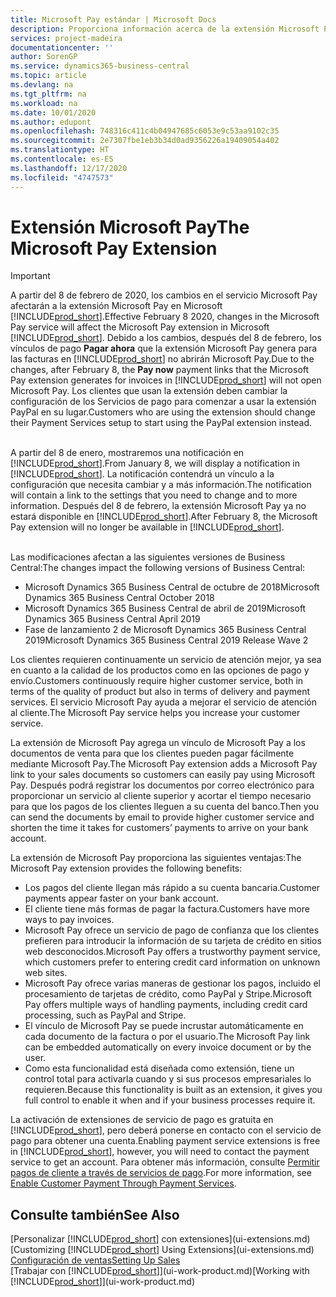 ```yaml
---
title: Microsoft Pay estándar | Microsoft Docs
description: Proporciona información acerca de la extensión Microsoft Pay
services: project-madeira
documentationcenter: ''
author: SorenGP
ms.service: dynamics365-business-central
ms.topic: article
ms.devlang: na
ms.tgt_pltfrm: na
ms.workload: na
ms.date: 10/01/2020
ms.author: edupont
ms.openlocfilehash: 748316c411c4b04947685c6053e9c53aa9102c35
ms.sourcegitcommit: 2e7307fbe1eb3b34d0ad9356226a19409054a402
ms.translationtype: HT
ms.contentlocale: es-ES
ms.lasthandoff: 12/17/2020
ms.locfileid: "4747573"
---
```

# <a name="the-microsoft-pay-extension"></a><span data-ttu-id="e6b84-103">Extensión Microsoft Pay</span><span class="sxs-lookup"><span data-stu-id="e6b84-103">The Microsoft Pay Extension</span></span>

> [!IMPORTANT]
> <span data-ttu-id="e6b84-104">A partir del 8 de febrero de 2020, los cambios en el servicio Microsoft Pay afectarán a la extensión Microsoft Pay en Microsoft [!INCLUDE[prod_short](includes/prod_long.md)].</span><span class="sxs-lookup"><span data-stu-id="e6b84-104">Effective February 8 2020, changes in the Microsoft Pay service will affect the Microsoft Pay extension in Microsoft [!INCLUDE[prod_short](includes/prod_long.md)].</span></span> <span data-ttu-id="e6b84-105">Debido a los cambios, después del 8 de febrero, los vínculos de pago **Pagar ahora** que la extensión Microsoft Pay genera para las facturas en [!INCLUDE[prod_short](includes/prod_short.md)] no abrirán Microsoft Pay.</span><span class="sxs-lookup"><span data-stu-id="e6b84-105">Due to the changes, after February 8, the **Pay now** payment links that the Microsoft Pay extension generates for invoices in [!INCLUDE[prod_short](includes/prod_short.md)] will not open Microsoft Pay.</span></span> <span data-ttu-id="e6b84-106">Los clientes que usan la extensión deben cambiar la configuración de los Servicios de pago para comenzar a usar la extensión PayPal en su lugar.</span><span class="sxs-lookup"><span data-stu-id="e6b84-106">Customers who are using the extension should change their Payment Services setup to start using the PayPal extension instead.</span></span><br /></br>
>
> <span data-ttu-id="e6b84-107">A partir del 8 de enero, mostraremos una notificación en [!INCLUDE[prod_short](includes/prod_short.md)].</span><span class="sxs-lookup"><span data-stu-id="e6b84-107">From January 8, we will display a notification in [!INCLUDE[prod_short](includes/prod_short.md)].</span></span> <span data-ttu-id="e6b84-108">La notificación contendrá un vínculo a la configuración que necesita cambiar y a más información.</span><span class="sxs-lookup"><span data-stu-id="e6b84-108">The notification will contain a link to the settings that you need to change and to more information.</span></span> <span data-ttu-id="e6b84-109">Después del 8 de febrero, la extensión Microsoft Pay ya no estará disponible en [!INCLUDE[prod_short](includes/prod_short.md)].</span><span class="sxs-lookup"><span data-stu-id="e6b84-109">After February 8, the Microsoft Pay extension will no longer be available in [!INCLUDE[prod_short](includes/prod_short.md)].</span></span><br /></br>
>
> <span data-ttu-id="e6b84-110">Las modificaciones afectan a las siguientes versiones de Business Central:</span><span class="sxs-lookup"><span data-stu-id="e6b84-110">The changes impact the following versions of Business Central:</span></span>
> - <span data-ttu-id="e6b84-111">Microsoft Dynamics 365 Business Central de octubre de 2018</span><span class="sxs-lookup"><span data-stu-id="e6b84-111">Microsoft Dynamics 365 Business Central October 2018</span></span>
> - <span data-ttu-id="e6b84-112">Microsoft Dynamics 365 Business Central de abril de 2019</span><span class="sxs-lookup"><span data-stu-id="e6b84-112">Microsoft Dynamics 365 Business Central April 2019</span></span>
> - <span data-ttu-id="e6b84-113">Fase de lanzamiento 2 de Microsoft Dynamics 365 Business Central 2019</span><span class="sxs-lookup"><span data-stu-id="e6b84-113">Microsoft Dynamics 365 Business Central 2019 Release Wave 2</span></span>

<span data-ttu-id="e6b84-114">Los clientes requieren continuamente un servicio de atención mejor, ya sea en cuanto a la calidad de los productos como en las opciones de pago y envío.</span><span class="sxs-lookup"><span data-stu-id="e6b84-114">Customers continuously require higher customer service, both in terms of the quality of product but also in terms of delivery and payment services.</span></span> <span data-ttu-id="e6b84-115">El servicio Microsoft Pay ayuda a mejorar el servicio de atención al cliente.</span><span class="sxs-lookup"><span data-stu-id="e6b84-115">The Microsoft Pay service helps you increase your customer service.</span></span>

<span data-ttu-id="e6b84-116">La extensión de Microsoft Pay agrega un vínculo de Microsoft Pay a los documentos de venta para que los clientes pueden pagar fácilmente mediante Microsoft Pay.</span><span class="sxs-lookup"><span data-stu-id="e6b84-116">The Microsoft Pay extension adds a Microsoft Pay link to your sales documents so customers can easily pay using Microsoft Pay.</span></span> <span data-ttu-id="e6b84-117">Después podrá registrar los documentos por correo electrónico para proporcionar un servicio al cliente superior y acortar el tiempo necesario para que los pagos de los clientes lleguen a su cuenta del banco.</span><span class="sxs-lookup"><span data-stu-id="e6b84-117">Then you can send the documents by email to provide higher customer service and shorten the time it takes for customers’ payments to arrive on your bank account.</span></span>

<span data-ttu-id="e6b84-118">La extensión de Microsoft Pay proporciona las siguientes ventajas:</span><span class="sxs-lookup"><span data-stu-id="e6b84-118">The Microsoft Pay extension provides the following benefits:</span></span>
- <span data-ttu-id="e6b84-119">Los pagos del cliente llegan más rápido a su cuenta bancaria.</span><span class="sxs-lookup"><span data-stu-id="e6b84-119">Customer payments appear faster on your bank account.</span></span>
- <span data-ttu-id="e6b84-120">El cliente tiene más formas de pagar la factura.</span><span class="sxs-lookup"><span data-stu-id="e6b84-120">Customers have more ways to pay invoices.</span></span>
- <span data-ttu-id="e6b84-121">Microsoft Pay ofrece un servicio de pago de confianza que los clientes prefieren para introducir la información de su tarjeta de crédito en sitios web desconocidos.</span><span class="sxs-lookup"><span data-stu-id="e6b84-121">Microsoft Pay offers a trustworthy payment service, which customers prefer to entering credit card information on unknown web sites.</span></span>
- <span data-ttu-id="e6b84-122">Microsoft Pay ofrece varias maneras de gestionar los pagos, incluido el procesamiento de tarjetas de crédito, como PayPal y Stripe.</span><span class="sxs-lookup"><span data-stu-id="e6b84-122">Microsoft Pay offers multiple ways of handling payments, including credit card processing, such as PayPal and Stripe.</span></span>
- <span data-ttu-id="e6b84-123">El vínculo de Microsoft Pay se puede incrustar automáticamente en cada documento de la factura o por el usuario.</span><span class="sxs-lookup"><span data-stu-id="e6b84-123">The Microsoft Pay link can be embedded automatically on every invoice document or by the user.</span></span>
- <span data-ttu-id="e6b84-124">Como esta funcionalidad está diseñada como extensión, tiene un control total para activarla cuando y si sus procesos empresariales lo requieren.</span><span class="sxs-lookup"><span data-stu-id="e6b84-124">Because this functionality is built as an extension, it gives you full control to enable it when and if your business processes require it.</span></span>

<span data-ttu-id="e6b84-125">La activación de extensiones de servicio de pago es gratuita en [!INCLUDE[prod_short](includes/prod_short.md)], pero deberá ponerse en contacto con el servicio de pago para obtener una cuenta.</span><span class="sxs-lookup"><span data-stu-id="e6b84-125">Enabling payment service extensions is free in [!INCLUDE[prod_short](includes/prod_short.md)], however, you will need to contact the payment service to get an account.</span></span> <span data-ttu-id="e6b84-126">Para obtener más información, consulte [Permitir pagos de cliente a través de servicios de pago](sales-how-enable-payment-service-extensions.md).</span><span class="sxs-lookup"><span data-stu-id="e6b84-126">For more information, see [Enable Customer Payment Through Payment Services](sales-how-enable-payment-service-extensions.md).</span></span>

## <a name="see-also"></a><span data-ttu-id="e6b84-127">Consulte también</span><span class="sxs-lookup"><span data-stu-id="e6b84-127">See Also</span></span>
<span data-ttu-id="e6b84-128">[Personalizar [!INCLUDE[prod_short](includes/prod_short.md)] con extensiones](ui-extensions.md)</span><span class="sxs-lookup"><span data-stu-id="e6b84-128">[Customizing [!INCLUDE[prod_short](includes/prod_short.md)] Using Extensions](ui-extensions.md)</span></span>  
[<span data-ttu-id="e6b84-129">Configuración de ventas</span><span class="sxs-lookup"><span data-stu-id="e6b84-129">Setting Up Sales</span></span>](sales-setup-sales.md)  
<span data-ttu-id="e6b84-130">[Trabajar con [!INCLUDE[prod_short](includes/prod_short.md)]](ui-work-product.md)</span><span class="sxs-lookup"><span data-stu-id="e6b84-130">[Working with [!INCLUDE[prod_short](includes/prod_short.md)]](ui-work-product.md)</span></span>
